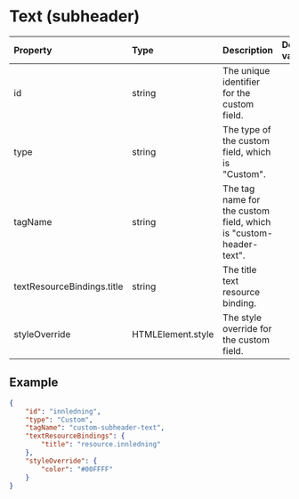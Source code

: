 # Text (subheader)

| Property                   | Type              | Description                                                       | Default value |
| :------------------------- | :---------------- | :---------------------------------------------------------------- | :------------ |
| id                         | string            | The unique identifier for the custom field.                       |               |
| type                       | string            | The type of the custom field, which is "Custom".                  |               |
| tagName                    | string            | The tag name for the custom field, which is "custom-header-text". |               |
| textResourceBindings.title | string            | The title text resource binding.                                  |               |
| styleOverride              | HTMLElement.style | The style override for the custom field.                          |               |

## Example

```json
{
    "id": "innledning",
    "type": "Custom",
    "tagName": "custom-subheader-text",
    "textResourceBindings": {
        "title": "resource.innledning"
    },
    "styleOverride": {
        "color": "#00FFFF"
    }
}
```

